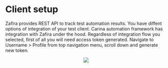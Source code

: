 # Client setup 
Zafira provides REST API to track test automation results. You have diffent options of integration of your test client. Carina automation framework has integration with Zafira under the hood. Regardless of integration flow you selected, first of all you will need access token generated. Navigate to Username > Profile from top navigation menu, scroll down and generate new token.

<p align="center">
  <img src="../img/generate_token.png">
</p>
